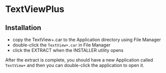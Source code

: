 # TextViewPlus

## Installation
- copy the TextView+.car to the Application directory using File Manager
- double-click the `TextView+.car` in File Manager
- click the EXTRACT when the INSTALLER utility opens

After the extract is complete, you should have a new Application called `TextView+` and then you can double-click the application to open it.

